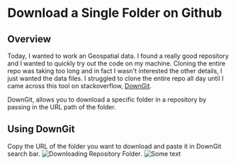 # Download a Single Folder on Github
## Overview
Today, I wanted to work an Geospatial data. I found a really good repository and I wanted to quickly try out the code on my machine.
Cloning the entire repo was taking too long and in fact I wasn't interested the other details, I just wanted the data files. I struggled to 
clone the entire repo all day until I came across this tool on stackoverflow, [DownGit](https://minhaskamal.github.io/DownGit).

DownGit, allows you to download a specific folder in a repository by passing in the URL path of the folder.

## Using DownGit
Copy the URL of the folder you want to download and paste it in DownGit search bar.
![Downloading Repository Folder](\_images\downgit.PNG "Downloading Repository Folder").
![Some text]({{site.url}}{{site.baseurl}}/_images\downgit.PNG)
